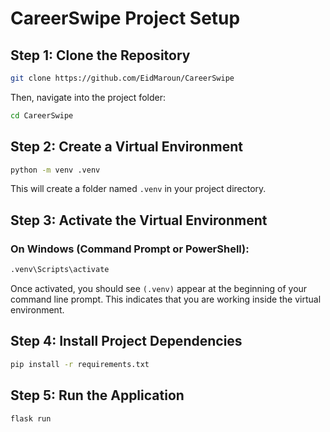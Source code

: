 # CareerSwipe Project Setup


## Step 1: Clone the Repository  

```sh
git clone https://github.com/EidMaroun/CareerSwipe
```
  

Then, navigate into the project folder:  

```sh
cd CareerSwipe
```

## Step 2: Create a Virtual Environment  

```sh
python -m venv .venv
```

This will create a folder named `.venv` in your project directory.  

## Step 3: Activate the Virtual Environment  
 

### On Windows (Command Prompt or PowerShell):  
```sh
.venv\Scripts\activate
```


Once activated, you should see `(.venv)` appear at the beginning of your command line prompt. This indicates that you are working inside the virtual environment.  

## Step 4: Install Project Dependencies  

```sh
pip install -r requirements.txt
```


## Step 5: Run the Application  

```sh
flask run
```




